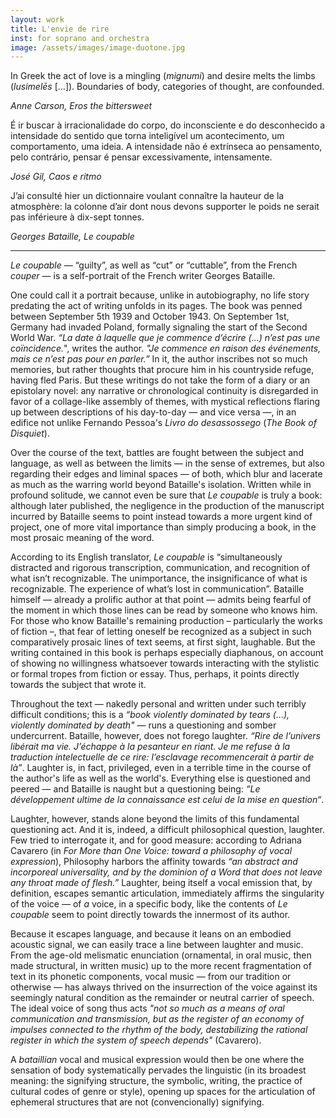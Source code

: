 ```yaml
---
layout: work
title: L'envie de rire
inst: for soprano and orchestra
image: /assets/images/image-duotone.jpg
---
```

<epigraph><p>In Greek the act of love is a mingling (<i>mignumi</i>) and desire melts the limbs (<i>lusimelēs</i> [...]). Boundaries of body, categories of thought, are confounded.</p>
<cite>Anne Carson, <i>Eros the bittersweet</i></cite></epigraph>

<epigraph><p>É ir buscar à irracionalidade do corpo, do inconsciente e do desconhecido a intensidade do sentido que torna inteligível um acontecimento, um comportamento, uma ideia. A intensidade não é extrínseca ao pensamento, pelo contrário, pensar é pensar excessivamente, intensamente.</p>
<cite>José Gil, <i>Caos e ritmo</i></cite></epigraph>

<epigraph><p>J’ai consulté hier un dictionnaire voulant connaître la hauteur de la atmosphère: la colonne d’air dont nous devons supporter le poids ne serait pas inférieure à dix-sept tonnes.</p>
<cite>Georges Bataille, <i>Le coupable</i></cite></epigraph>

---

_Le coupable_ — “guilty”, as well as “cut” or “cuttable”, from the French _couper_ — is a self-portrait of the French writer Georges Bataille.

One could call it a portrait because, unlike in autobiography, no life story predating the act of writing unfolds in its pages. The book was penned between September 5th 1939 and October 1943. On September 1st, Germany had invaded Poland, formally signaling the start of the Second World War. _“La date à laquelle que je commence d’écrire (…) n’est pas une coïncidence._", writes the author. _"Je commence en raison des événements, mais ce n’est pas pour en parler.”_ In it, the author inscribes not so much memories, but rather thoughts that procure him in his countryside refuge, having fled Paris. But these writings do not take the form of a diary or an epistolary novel: any narrative or chronological continuity is disregarded in favor of a collage-like assembly of themes, with mystical reflections flaring up between descriptions of his day-to-day — and vice versa —, in an edifice not unlike Fernando Pessoa's _Livro do desassossego_ (_The Book of Disquiet_).

Over the course of the text, battles are fought between the subject and language, as well as between the limits — in the sense of extremes, but also regarding their edges and liminal spaces — of both, which blur and lacerate as much as the warring world beyond Bataille's isolation. Written while in profound solitude, we cannot even be sure that _Le coupable_ is truly a book: although later published, the negligence in the production of the manuscript incurred by Bataille seems to point instead towards a more urgent kind of project, one of more vital importance than simply producing a book, in the most prosaic meaning of the word.

According to its English translator, _Le coupable_ is “simultaneously distracted and rigorous transcription, communication, and recognition of what isn’t recognizable. The unimportance, the insignificance of what is recognizable. The experience of what’s lost in communication”. Bataille himself — already a prolific author at that point — admits being fearful of the moment in which those lines can be read by someone who knows him. For those who know Bataille's remaining production – particularly the works of fiction –, that fear of letting oneself be recognized as a subject in such comparatively prosaic lines of text seems, at first sight, laughable. But the writing contained in this book is perhaps especially diaphanous, on account of showing no willingness whatsoever towards interacting with the stylistic or formal tropes from fiction or essay. Thus, perhaps, it points directly towards the subject that wrote it.

Throughout the text — nakedly personal and written under such terribly difficult conditions; this is a _“book violently dominated by tears (…), violently dominated by death"_ — runs a questioning and somber undercurrent. Bataille, however, does not forego laughter. _“Rire de l’univers libérait ma vie. J’échappe à la pesanteur en riant. Je me refuse à la traduction intelectuelle de ce rire: l’esclavage recommencerait à partir de là”_. Laughter is, in fact, privileged, even in a terrible time in the course of the author's life as well as the world's. Everything else is questioned and peered — and Bataille is naught but a questioning being: _“Le développement ultime de la connaissance est celui de la mise en question“_.

Laughter, however, stands alone beyond the limits of this fundamental questioning act. And it is, indeed, a difficult philosophical question, laughter. Few tried to interrogate it, and for good measure: according to Adriana Cavarero (in _For More than One Voice: toward a philosophy of vocal expression_), Philosophy harbors the affinity towards _“an abstract and incorporeal universality, and by the dominion of a Word that does not leave any throat made of flesh.”_ Laughter, being itself a vocal emission that, by definition, escapes semantic articulation, immediately affirms the singularity of the voice — of _a_ voice, in a specific body, like the contents of _Le coupable_ seem to point directly towards the innermost of its author.

Because it escapes language, and because it leans on an embodied acoustic signal, we can easily trace a line between laughter and music. From the age-old melismatic enunciation (ornamental, in oral music, then made structural, in written music) up to the more recent fragmentation of text in its phonetic components, vocal music — from our tradition or otherwise — has always thrived on the insurrection of the voice against its seemingly natural condition as the remainder or neutral carrier of speech. The ideal voice of song thus acts _"not so much as a means of oral communication and transmission, but as the register of an economy of impulses connected to the rhythm of the body, destabilizing the rational register in which the system of speech depends"_ (Cavarero).

A _bataillian_ vocal and musical expression would then be one where the sensation of body systematically pervades the linguistic (in its broadest meaning: the signifying structure, the symbolic, writing, the practice of cultural codes of genre or style), opening up spaces for the articulation of ephemeral structures that are not (convencionally) signifying.
